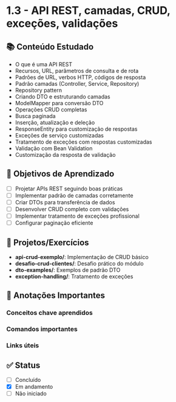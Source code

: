 # 1.3 - API REST, camadas, CRUD, exceções, validações

## 📚 Conteúdo Estudado
- O que é uma API REST
- Recursos, URL, parâmetros de consulta e de rota
- Padrões de URL, verbos HTTP, códigos de resposta
- Padrão camadas (Controller, Service, Repository)
- Repository pattern
- Criando DTO e estruturando camadas
- ModelMapper para conversão DTO
- Operações CRUD completas
- Busca paginada
- Inserção, atualização e deleção
- ResponseEntity para customização de respostas
- Exceções de serviço customizadas
- Tratamento de exceções com respostas customizadas
- Validação com Bean Validation
- Customização da resposta de validação

## 🎯 Objetivos de Aprendizado
- [ ] Projetar APIs REST seguindo boas práticas
- [ ] Implementar padrão de camadas corretamente
- [ ] Criar DTOs para transferência de dados
- [ ] Desenvolver CRUD completo com validações
- [ ] Implementar tratamento de exceções profissional
- [ ] Configurar paginação eficiente

## 🔧 Projetos/Exercícios
- **api-crud-exemplo/**: Implementação de CRUD básico
- **desafio-crud-clientes/**: Desafio prático do módulo
- **dto-examples/**: Exemplos de padrão DTO
- **exception-handling/**: Tratamento de exceções

## 📝 Anotações Importantes
### Conceitos chave aprendidos


### Comandos importantes


### Links úteis



## ✅ Status
- [ ] Concluído
- [x] Em andamento
- [ ] Não iniciado
